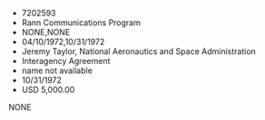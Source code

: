* 7202593
* Rann Communications Program
* NONE,NONE
* 04/10/1972,10/31/1972
* Jeremy Taylor, National Aeronautics and Space Administration
* Interagency Agreement
* name not available
* 10/31/1972
* USD 5,000.00

NONE